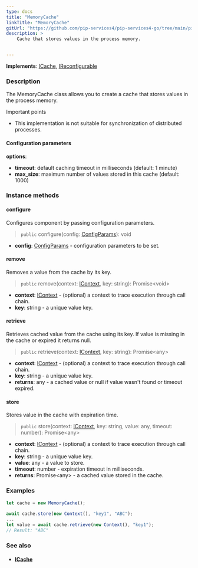 ```yaml
---
type: docs
title: "MemoryCache"
linkTitle: "MemoryCache"
gitUrl: "https://github.com/pip-services4/pip-services4-go/tree/main/pip-services4-logic-go"
description: >
    Cache that stores values in the process memory.


---
```


**Implements**: [ICache](../icache), [IReconfigurable](../../../components/config/ireconfigurable)

### Description

The MemoryCache class allows you to create a cache that stores values in the process memory.

Important points

- This implementation is not suitable for synchronization of distributed processes.

#### Configuration parameters
**options**:
- **timeout**: default caching timeout in milliseconds (default: 1 minute)
- **max_size**: maximum number of values stored in this cache (default: 1000)

### Instance methods

#### configure
Configures component by passing configuration parameters.

> `public` configure(config: [ConfigParams](../../../components/config/config_params)): void

- **config**: [ConfigParams](../../../components/config/config_params) - configuration parameters to be set.


#### remove
Removes a value from the cache by its key.

> `public` remove(context: [IContext](../../../components/context/icontext), key: string): Promise\<void\>

- **context**: [IContext](../../../components/context/icontext) - (optional) a context to trace execution through call chain.
- **key**: string - a unique value key.


#### retrieve
Retrieves cached value from the cache using its key.
If value is missing in the cache or expired it returns null.

> `public` retrieve(context: [IContext](../../../components/context/icontext), key: string): Promise\<any\>

- **context**: [IContext](../../../components/context/icontext) - (optional) a context to trace execution through call chain.
- **key**: string - a unique value key.
- **returns**: any - a cached value or null if value wasn't found or timeout expired.


#### store
Stores value in the cache with expiration time.

> `public` store(context: [IContext](../../../components/context/icontext), key: string, value: any, timeout: number): Promise\<any\>

- **context**: [IContext](../../../components/context/icontext) - (optional) a context to trace execution through call chain.
- **key**: string - a unique value key.
- **value**: any - a value to store.
- **timeout**: number - expiration timeout in milliseconds.
- **returns**: Promise\<any\> - a cached value stored in the cache.

### Examples

```typescript
let cache = new MemoryCache();
   
await cache.store(new Context(), "key1", "ABC");
...
let value = await cache.retrieve(new Context(), "key1");
// Result: "ABC"
```

### See also
- #### [ICache](../icache)

